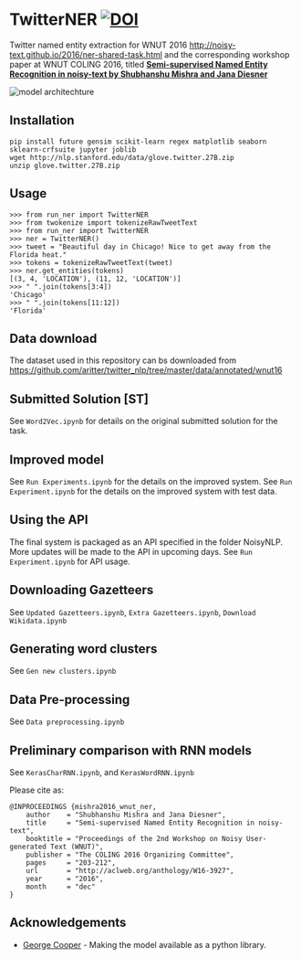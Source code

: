 # TwitterNER [![DOI](https://zenodo.org/badge/68426556.svg)](https://zenodo.org/badge/latestdoi/68426556) 
Twitter named entity extraction for WNUT 2016 http://noisy-text.github.io/2016/ner-shared-task.html and the corresponding workshop paper at WNUT COLING 2016, titled **[Semi-supervised Named Entity Recognition in noisy-text by Shubhanshu Mishra and Jana Diesner](http://aclanthology.info/papers/semi-supervised-named-entity-recognition-in-noisy-text)**

![model architechture](COLING2016-WNUT-Model-Architechture.png "Model Architechture")

## Installation

```
pip install future gensim scikit-learn regex matplotlib seaborn sklearn-crfsuite jupyter joblib
wget http://nlp.stanford.edu/data/glove.twitter.27B.zip
unzip glove.twitter.27B.zip
```

## Usage

```
>>> from run_ner import TwitterNER
>>> from twokenize import tokenizeRawTweetText
>>> from run_ner import TwitterNER
>>> ner = TwitterNER()
>>> tweet = "Beautiful day in Chicago! Nice to get away from the Florida heat."
>>> tokens = tokenizeRawTweetText(tweet)
>>> ner.get_entities(tokens)
[(3, 4, 'LOCATION'), (11, 12, 'LOCATION')]
>>> " ".join(tokens[3:4])
'Chicago'
>>> " ".join(tokens[11:12])
'Florida'
```

## Data download

The dataset used in this repository can bs downloaded from https://github.com/aritter/twitter_nlp/tree/master/data/annotated/wnut16

## Submitted Solution [ST]
See `Word2Vec.ipynb` for details on the original submitted solution for the task. 

## Improved model
See `Run Experiments.ipynb` for the details on the improved system.
See `Run Experiment.ipynb` for the details on the improved system with test data.

## Using the API
The final system is packaged as an API specified in the folder NoisyNLP. More updates will be made to the API in upcoming days. 
See `Run Experiment.ipynb` for API usage. 

## Downloading Gazetteers
See `Updated Gazetteers.ipynb`, `Extra Gazetteers.ipynb`, `Download Wikidata.ipynb`

## Generating word clusters
See `Gen new clusters.ipynb`

## Data Pre-processing
See `Data preprocessing.ipynb`

## Preliminary comparison with RNN models
See `KerasCharRNN.ipynb`, and `KerasWordRNN.ipynb`


Please cite as:

```
@INPROCEEDINGS {mishra2016_wnut_ner,
    author    = "Shubhanshu Mishra and Jana Diesner",
    title     = "Semi-supervised Named Entity Recognition in noisy-text",
    booktitle = "Proceedings of the 2nd Workshop on Noisy User-generated Text (WNUT)",
    publisher = "The COLING 2016 Organizing Committee",
    pages     = "203-212",
    url       = "http://aclweb.org/anthology/W16-3927",
    year      = "2016",
    month     = "dec"
}
```


## Acknowledgements
* [George Cooper](https://github.com/georgercooper) - Making the model available as a python library. 
